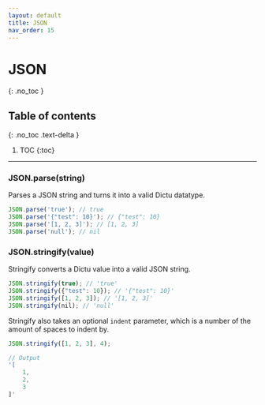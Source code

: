 ```yaml
---
layout: default
title: JSON
nav_order: 15
---
```


# JSON
{: .no_toc }

## Table of contents
{: .no_toc .text-delta }

1. TOC
{:toc}

---

### JSON.parse(string)

Parses a JSON string and turns it into a valid Dictu datatype.

```js
JSON.parse('true'); // true
JSON.parse('{"test": 10}'); // {"test": 10}
JSON.parse('[1, 2, 3]'); // [1, 2, 3]
JSON.parse('null'); // nil
```

### JSON.stringify(value)

Stringify converts a Dictu value into a valid JSON string.

```js
JSON.stringify(true); // 'true'
JSON.stringify({"test": 10}); // '{"test": 10}'
JSON.stringify([1, 2, 3]); // '[1, 2, 3]'
JSON.stringify(nil); // 'null'
```

Stringify also takes an optional `indent` parameter, which is a number of the amount of spaces to indent by.
```js
JSON.stringify([1, 2, 3], 4);

// Output
'[
    1,
    2,
    3
]'
```